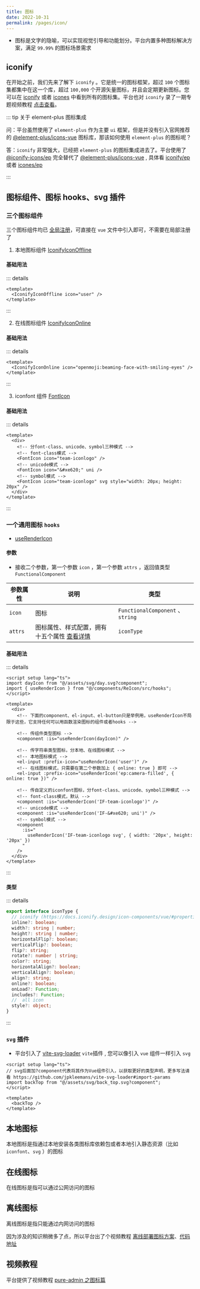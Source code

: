 ```yaml
---
title: 图标
date: 2022-10-31
permalink: /pages/icon/
---
```


- 图标是文字的隐喻，可以实现视觉引导和功能划分。平台内置多种图标解决方案，满足 `99.99%` 的图标场景需求

## iconify

在开始之前，我们先来了解下 `iconify` 。它是统一的图标框架，超过 `100` 个图标集都集中在这一个库，超过 `100,000` 个开源矢量图标，并且会定期更新图标。您可以在 [iconify](https://icon-sets.iconify.design/) 或者 [icones](https://icones.js.org/) 中看到所有的图标集。平台也对 `iconify` 录了一期专题视频教程 [点击查看](https://www.bilibili.com/video/BV17S4y1J79d?p=1&vd_source=5a992808de6229d78e7810536c5f9ab3)。

::: tip 关于 element-plus 图标集成

问：平台虽然使用了 `element-plus` 作为主要 `ui` 框架，但是并没有引入官网推荐的 [@element-plus/icons-vue](https://element-plus.org/zh-CN/component/icon.html#%E4%BD%BF%E7%94%A8%E5%8C%85%E7%AE%A1%E7%90%86%E5%99%A8) 图标库，那该如何使用 `element-plus` 的图标呢？

答：`iconify` 非常强大，已经把 `element-plus` 的图标集成进去了。平台使用了 [@iconify-icons/ep](https://www.npmjs.com/package/@iconify-icons/ep) 完全替代了 [@element-plus/icons-vue](https://www.npmjs.com/package/@element-plus/icons-vue) , 具体看 [iconify/ep](https://icon-sets.iconify.design/ep/) 或者 [icones/ep](https://icones.js.org/collection/ep)

:::

## 图标组件、图标 hooks、svg 插件

### 三个图标组件

三个图标组件均已 [全局注册](https://gitee.com/yiming_chang/pure-admin-thin/blob/main/src/main.ts#L37)，可直接在 `vue` 文件中引入即可，不需要在局部注册了

1. 本地图标组件 [IconifyIconOffline](https://gitee.com/yiming_chang/pure-admin-thin/blob/main/src/components/ReIcon/src/iconifyIconOffline.ts)

#### 基础用法

::: details

```Vue
<template>
  <IconifyIconOffline icon="user" />
</template>
```

:::

2. 在线图标组件 [IconifyIconOnline](https://gitee.com/yiming_chang/pure-admin-thin/blob/main/src/components/ReIcon/src/iconifyIconOnline.ts)

#### 基础用法

::: details

```Vue
<template>
  <IconifyIconOnline icon="openmoji:beaming-face-with-smiling-eyes" />
</template>
```

:::

3. iconfont 组件 [FontIcon](https://gitee.com/yiming_chang/pure-admin-thin/blob/main/src/components/ReIcon/src/iconfont.ts)

#### 基础用法

::: details

```Vue
<template>
  <div>
    <!-- 分font-class、unicode、symbol三种模式 -->
    <!-- font-class模式 -->
    <FontIcon icon="team-iconlogo" />
    <!-- unicode模式 -->
    <FontIcon icon="&#xe620;" uni />
    <!-- symbol模式 -->
    <FontIcon icon="team-iconlogo" svg style="width: 20px; height: 20px" />
  </div>
</template>
```

:::

### 一个通用图标 `hooks`

- [useRenderIcon](https://gitee.com/yiming_chang/pure-admin-thin/blob/main/src/components/ReIcon/src/hooks.ts)

#### 参数

- 接收二个参数，第一个参数 `icon` ，第一个参数 `attrs` ，返回值类型 `FunctionalComponent`

| **参数属性** | **说明**                                                                                                                                      | **类型**                         |
| ------------ | --------------------------------------------------------------------------------------------------------------------------------------------- | -------------------------------- |
| `icon`       | 图标                                                                                                                                          | `FunctionalComponent` 、`string` |
| `attrs`      | 图标属性、样式配置，拥有十五个属性 [查看详情](https://gitee.com/yiming_chang/pure-admin-thin/blob/main/src/components/ReIcon/src/types.ts#L1) | `iconType`                       |

#### 基础用法

::: details

```Vue
<script setup lang="ts">
import dayIcon from "@/assets/svg/day.svg?component";
import { useRenderIcon } from "@/components/ReIcon/src/hooks";
</script>

<template>
  <div>
    <!-- 下面的component、el-input、el-button只是举例用，useRenderIcon不局限于这些，它支持任何可以用函数渲染图标的组件或者hooks -->

    <!-- 传组件类型图标 -->
    <component :is="useRenderIcon(dayIcon)" />

    <!-- 传字符串类型图标，分本地、在线图标模式 -->
    <!-- 本地图标模式 -->
    <el-input :prefix-icon="useRenderIcon('user')" />
    <!-- 在线图标模式，只需要在第二个参数加上 { online: true } 即可 -->
    <el-input :prefix-icon="useRenderIcon('ep:camera-filled', { online: true })" />

    <!-- 传自定义的iconfont图标，分font-class、unicode、symbol三种模式 -->
    <!-- font-class模式，默认 -->
    <component :is="useRenderIcon('IF-team-iconlogo')" />
    <!-- unicode模式 -->
    <component :is="useRenderIcon('IF-&#xe620; uni')" />
    <!-- symbol模式 -->
    <component
      :is="
        useRenderIcon('IF-team-iconlogo svg', { width: '20px', height: '20px' })
      "
    />
  </div>
</template>
```

:::

#### 类型

::: details

```ts
export interface iconType {
  // iconify (https://docs.iconify.design/icon-components/vue/#properties)
  inline?: boolean;
  width?: string | number;
  height?: string | number;
  horizontalFlip?: boolean;
  verticalFlip?: boolean;
  flip?: string;
  rotate?: number | string;
  color?: string;
  horizontalAlign?: boolean;
  verticalAlign?: boolean;
  align?: string;
  online?: boolean;
  onLoad?: Function;
  includes?: Function;
  //  all icon
  style?: object;
}
```

:::

### `svg` 插件

- 平台引入了 [vite-svg-loader](https://www.npmjs.com/package/vite-svg-loader) `vite`插件 , 您可以像引入 `vue` 组件一样引入 `svg`

```Vue
<script setup lang="ts">
// svg后面加?component代表将其作为Vue组件引入，以获取更好的类型声明，更多写法请看 https://github.com/jpkleemans/vite-svg-loader#import-params
import backTop from "@/assets/svg/back_top.svg?component";
</script>

<template>
  <backTop />
</template>
```

## 本地图标

本地图标是指通过本地安装各类图标库依赖包或者本地引入静态资源（比如 `iconfont`、`svg` ）的图标

## 在线图标

在线图标是指可以通过公网访问的图标

## 离线图标

离线图标是指只能通过内网访问的图标

因为涉及的知识稍微多了点，所以平台出了个视频教程 [离线部署图标方案](https://www.bilibili.com/video/BV17S4y1J79d?p=5&vd_source=5a992808de6229d78e7810536c5f9ab3)、[代码地址](https://github.com/xiaoxian521/iconify-offline-arrange)

## 视频教程

平台提供了视频教程 [pure-admin 之图标篇](https://www.bilibili.com/video/BV1G3411J74q/) <Badge text="视频教程"/>
